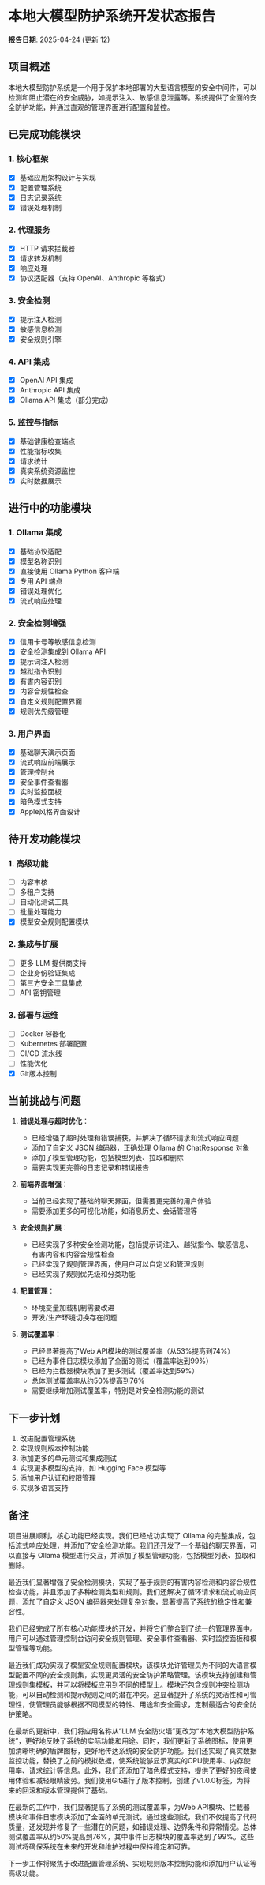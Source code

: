 # 本地大模型防护系统开发状态报告

**报告日期**: 2025-04-24 (更新 12)

## 项目概述

本地大模型防护系统是一个用于保护本地部署的大型语言模型的安全中间件，可以检测和阻止潜在的安全威胁，如提示注入、敏感信息泄露等。系统提供了全面的安全防护功能，并通过直观的管理界面进行配置和监控。

## 已完成功能模块

### 1. 核心框架
- [x] 基础应用架构设计与实现
- [x] 配置管理系统
- [x] 日志记录系统
- [x] 错误处理机制

### 2. 代理服务
- [x] HTTP 请求拦截器
- [x] 请求转发机制
- [x] 响应处理
- [x] 协议适配器（支持 OpenAI、Anthropic 等格式）

### 3. 安全检测
- [x] 提示注入检测
- [x] 敏感信息检测
- [x] 安全规则引擎

### 4. API 集成
- [x] OpenAI API 集成
- [x] Anthropic API 集成
- [x] Ollama API 集成（部分完成）

### 5. 监控与指标
- [x] 基础健康检查端点
- [x] 性能指标收集
- [x] 请求统计
- [x] 真实系统资源监控
- [x] 实时数据展示

## 进行中的功能模块

### 1. Ollama 集成
- [x] 基础协议适配
- [x] 模型名称识别
- [x] 直接使用 Ollama Python 客户端
- [x] 专用 API 端点
- [x] 错误处理优化
- [x] 流式响应处理

### 2. 安全检测增强
- [x] 信用卡号等敏感信息检测
- [x] 安全检测集成到 Ollama API
- [x] 提示词注入检测
- [x] 越狱指令识别
- [x] 有害内容识别
- [x] 内容合规性检查
- [x] 自定义规则配置界面
- [x] 规则优先级管理

### 3. 用户界面
- [x] 基础聊天演示页面
- [x] 流式响应前端展示
- [x] 管理控制台
- [x] 安全事件查看器
- [x] 实时监控面板
- [x] 暗色模式支持
- [x] Apple风格界面设计

## 待开发功能模块

### 1. 高级功能
- [ ] 内容审核
- [ ] 多租户支持
- [ ] 自动化测试工具
- [ ] 批量处理能力
- [x] 模型安全规则配置模块

### 2. 集成与扩展
- [ ] 更多 LLM 提供商支持
- [ ] 企业身份验证集成
- [ ] 第三方安全工具集成
- [ ] API 密钥管理

### 3. 部署与运维
- [ ] Docker 容器化
- [ ] Kubernetes 部署配置
- [ ] CI/CD 流水线
- [ ] 性能优化
- [x] Git版本控制

## 当前挑战与问题

1. **错误处理与超时优化**：
   - 已经增强了超时处理和错误捕获，并解决了循环请求和流式响应问题
   - 添加了自定义 JSON 编码器，正确处理 Ollama 的 ChatResponse 对象
   - 添加了模型管理功能，包括模型列表、拉取和删除
   - 需要实现更完善的日志记录和错误报告

2. **前端界面增强**：
   - 当前已经实现了基础的聊天界面，但需要更完善的用户体验
   - 需要添加更多的可视化功能，如消息历史、会话管理等

3. **安全规则扩展**：
   - 已经实现了多种安全检测功能，包括提示词注入、越狱指令、敏感信息、有害内容和内容合规性检查
   - 已经实现了规则管理界面，使用户可以自定义和管理规则
   - 已经实现了规则优先级和分类功能

4. **配置管理**：
   - 环境变量加载机制需要改进
   - 开发/生产环境切换存在问题

5. **测试覆盖率**：
   - 已经显著提高了Web API模块的测试覆盖率（从53%提高到74%）
   - 已经为事件日志模块添加了全面的测试（覆盖率达到99%）
   - 已经为拦截器模块添加了更多测试（覆盖率达到59%）
   - 总体测试覆盖率从约50%提高到76%
   - 需要继续增加测试覆盖率，特别是对安全检测功能的测试

## 下一步计划

1. 改进配置管理系统
2. 实现规则版本控制功能
3. 添加更多的单元测试和集成测试
4. 实现更多模型的支持，如 Hugging Face 模型等
5. 添加用户认证和权限管理
6. 实现多语言支持

## 备注

项目进展顺利，核心功能已经实现。我们已经成功实现了 Ollama 的完整集成，包括流式响应处理，并添加了安全检测功能。我们还开发了一个基础的聊天界面，可以直接与 Ollama 模型进行交互，并添加了模型管理功能，包括模型列表、拉取和删除。

最近我们显著增强了安全检测模块，实现了基于规则的有害内容检测和内容合规性检查功能，并且添加了多种检测类型和规则。我们还解决了循环请求和流式响应问题，添加了自定义 JSON 编码器来处理复杂对象，显著提高了系统的稳定性和兼容性。

我们已经完成了所有核心功能模块的开发，并将它们整合到了统一的管理界面中。用户可以通过管理控制台访问安全规则管理、安全事件查看器、实时监控面板和模型管理等功能。

最近我们成功实现了模型安全规则配置模块，该模块允许管理员为不同的大语言模型配置不同的安全规则集，实现更灵活的安全防护策略管理。该模块支持创建和管理规则集模板，并可以将模板应用到不同的模型上。模块还包含规则冲突检测功能，可以自动检测和提示规则之间的潜在冲突。这显著提升了系统的灵活性和可管理性，使管理员能够根据不同模型的特性、用途和安全需求，定制最适合的安全防护策略。

在最新的更新中，我们将应用名称从“LLM 安全防火墙”更改为“本地大模型防护系统”，更好地反映了系统的实际功能和用途。同时，我们更新了系统图标，使用更加清晰明确的盾牌图标，更好地传达系统的安全防护功能。我们还实现了真实数据监控功能，替换了之前的模拟数据，使系统能够显示真实的CPU使用率、内存使用率、请求统计等信息。此外，我们还添加了暗色模式支持，提供了更好的夜间使用体验和减轻眼睛疲劳。我们使用Git进行了版本控制，创建了v1.0.0标签，为将来的回滚和版本管理提供了基础。

在最新的工作中，我们显著提高了系统的测试覆盖率，为Web API模块、拦截器模块和事件日志模块添加了全面的单元测试。通过这些测试，我们不仅提高了代码质量，还发现并修复了一些潜在的问题，如错误处理、边界条件和异常情况。总体测试覆盖率从约50%提高到76%，其中事件日志模块的覆盖率达到了99%。这些测试将确保系统在未来的开发和维护过程中保持稳定和可靠。

下一步工作将聚焦于改进配置管理系统、实现规则版本控制功能和添加用户认证等高级功能。
